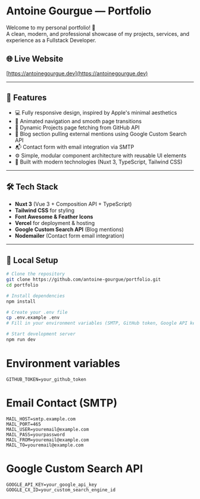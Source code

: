 # Antoine Gourgue — Portfolio

Welcome to my personal portfolio! 🚀  
A clean, modern, and professional showcase of my projects, services, and experience as a Fullstack Developer.

## 🌐 Live Website

[https://antoinegourgue.dev](https://antoinegourgue.dev)

---

## 📄 Features

- 💻 Fully responsive design, inspired by Apple's minimal aesthetics
- 🚀 Animated navigation and smooth page transitions
- 📂 Dynamic Projects page fetching from GitHub API
- 📰 Blog section pulling external mentions using Google Custom Search API
- 📬 Contact form with email integration via SMTP
- ⚙️ Simple, modular component architecture with reusable UI elements
- 🎨 Built with modern technologies (Nuxt 3, TypeScript, Tailwind CSS)

---

## 🛠️ Tech Stack

- **Nuxt 3** (Vue 3 + Composition API + TypeScript)
- **Tailwind CSS** for styling
- **Font Awesome & Feather Icons**
- **Vercel** for deployment & hosting
- **Google Custom Search API** (Blog mentions)
- **Nodemailer** (Contact form email integration)

---

## 🚀 Local Setup

```bash
# Clone the repository
git clone https://github.com/antoine-gourgue/portfolio.git
cd portfolio

# Install dependencies
npm install

# Create your .env file
cp .env.example .env
# Fill in your environment variables (SMTP, GitHub token, Google API key, etc.)

# Start development server
npm run dev
```

# Environment variables

    GITHUB_TOKEN=your_github_token

# Email Contact (SMTP)

    MAIL_HOST=smtp.example.com
    MAIL_PORT=465
    MAIL_USER=youremail@example.com
    MAIL_PASS=yourpassword
    MAIL_FROM=youremail@example.com
    MAIL_TO=youremail@example.com

# Google Custom Search API

    GOOGLE_API_KEY=your_google_api_key
    GOOGLE_CX_ID=your_custom_search_engine_id
